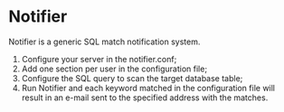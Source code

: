 # Notifier

Notifier is a generic SQL match notification system.
1) Configure your server in the notifier.conf;
2) Add one section per user in the configuration file;
3) Configure the SQL query to scan the target database table;
4) Run Notifier and each keyword matched in the configuration file will result in an e-mail sent to the specified address with the matches.

